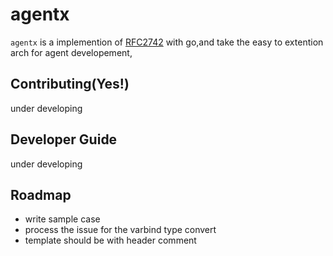 # agentx
`agentx` is a implemention of [RFC2742](https://www.rfc-editor.org/rfc/pdfrfc/rfc2742.txt.pdf) with go,and take the easy to extention arch for agent developement,

## Contributing(Yes!)
under developing

## Developer Guide
under developing

## Roadmap
* write sample case
* process the issue for the varbind type convert
* template should be with header comment